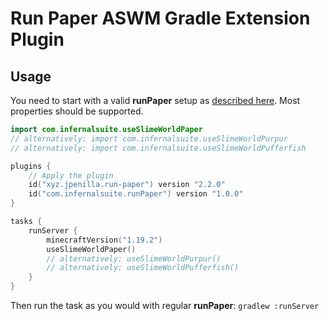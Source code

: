 # Run Paper ASWM Gradle Extension Plugin


## Usage
You need to start with a valid **runPaper** setup as [described here](https://plugins.gradle.org/docs/publish-plugin#approval).
Most properties should be supported.


```kotlin
import com.infernalsuite.useSlimeWorldPaper
// alternatively: import com.infernalsuite.useSlimeWorldPurpur
// alternatively: import com.infernalsuite.useSlimeWorldPufferfish

plugins {
    // Apply the plugin
    id("xyz.jpenilla.run-paper") version "2.2.0"
    id("com.infernalsuite.runPaper") version "1.0.0"
}

tasks {
    runServer {
        minecraftVersion("1.19.2")
        useSlimeWorldPaper()
        // alternatively: useSlimeWorldPurpur()
        // alternatively: useSlimeWorldPufferfish()
    }
}
```
Then run the task as you would with regular **runPaper**: `gradlew :runServer`


